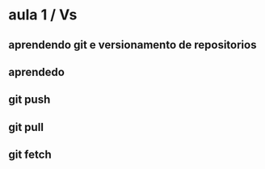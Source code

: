 # aula 1 / Vs

## aprendendo git e versionamento de repositorios 

## aprendedo 

## git push 
## git pull
## git fetch